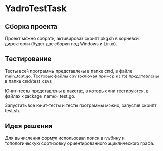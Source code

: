 # YadroTestTask

## Сборка проекта
Проект можно собрать, активировав скрипт pkg.sh в корневой директории (будет две сборки под Windows и Linux).

## Тестирование
Тесты всей программы представлены в папке cmd, в файле main_test.go. Тестовые файлы csv (включая пример из тз) представлены в папке cmd/test_csvs

Юнит-тесты представлены в пакетах, в которых они тестируются, в файлах <package_name>_test.go.

Запустить все юнит-тесты и тесты программы можно, запустив скрипт test.sh.

## Идея решения
Для вычисления формул использовал поиск в глубину и топологическую сортировку ориентированного ациклического графа.
